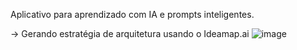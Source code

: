 Aplicativo para aprendizado com IA e prompts inteligentes.

-> Gerando estratégia de arquitetura usando o Ideamap.ai
![image](https://github.com/user-attachments/assets/0475fb72-6c03-4b29-b1e4-7b9ee12e39a8)

